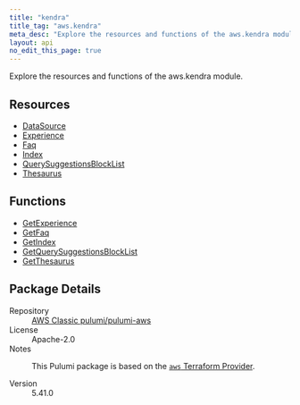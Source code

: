 ```yaml
---
title: "kendra"
title_tag: "aws.kendra"
meta_desc: "Explore the resources and functions of the aws.kendra module."
layout: api
no_edit_this_page: true
---
```


<!-- WARNING: this file was generated by Pulumi Docs Generator. -->
<!-- Do not edit by hand unless you're certain you know what you are doing! -->

Explore the resources and functions of the aws.kendra module.

<h2 id="resources">Resources</h2>
<ul class="api">
    <li><a href="datasource/" title="DataSource"><span class="api-symbol api-symbol--resource"></span>DataSource</a></li>
    <li><a href="experience/" title="Experience"><span class="api-symbol api-symbol--resource"></span>Experience</a></li>
    <li><a href="faq/" title="Faq"><span class="api-symbol api-symbol--resource"></span>Faq</a></li>
    <li><a href="--index/" title="Index"><span class="api-symbol api-symbol--resource"></span>Index</a></li>
    <li><a href="querysuggestionsblocklist/" title="QuerySuggestionsBlockList"><span class="api-symbol api-symbol--resource"></span>QuerySuggestionsBlockList</a></li>
    <li><a href="thesaurus/" title="Thesaurus"><span class="api-symbol api-symbol--resource"></span>Thesaurus</a></li>
</ul>

<h2 id="functions">Functions</h2>
<ul class="api">
    <li><a href="getexperience/" title="GetExperience"><span class="api-symbol api-symbol--function"></span>GetExperience</a></li>
    <li><a href="getfaq/" title="GetFaq"><span class="api-symbol api-symbol--function"></span>GetFaq</a></li>
    <li><a href="getindex/" title="GetIndex"><span class="api-symbol api-symbol--function"></span>GetIndex</a></li>
    <li><a href="getquerysuggestionsblocklist/" title="GetQuerySuggestionsBlockList"><span class="api-symbol api-symbol--function"></span>GetQuerySuggestionsBlockList</a></li>
    <li><a href="getthesaurus/" title="GetThesaurus"><span class="api-symbol api-symbol--function"></span>GetThesaurus</a></li>
</ul>

<h2 id="package-details">Package Details</h2>
<dl class="package-details">
	<dt>Repository</dt>
	<dd><a href="https://github.com/pulumi/pulumi-aws">AWS Classic pulumi/pulumi-aws</a></dd>
	<dt>License</dt>
	<dd>Apache-2.0</dd>
	<dt>Notes</dt>
	<dd><p>This Pulumi package is based on the <a href="https://github.com/hashicorp/terraform-provider-aws"><code>aws</code> Terraform Provider</a>.</p>
</dd>
	<dt>Version</dt>
	<dd>5.41.0</dd>
</dl>

